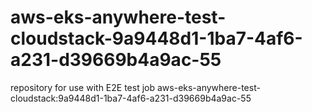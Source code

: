 # aws-eks-anywhere-test-cloudstack-9a9448d1-1ba7-4af6-a231-d39669b4a9ac-55
repository for use with E2E test job aws-eks-anywhere-test-cloudstack:9a9448d1-1ba7-4af6-a231-d39669b4a9ac-55

